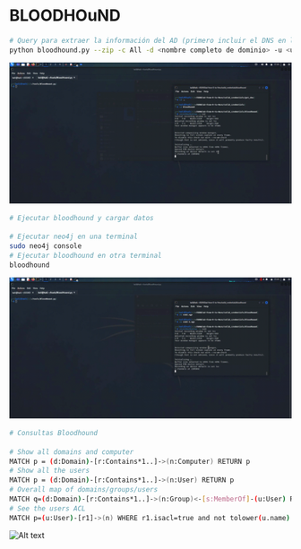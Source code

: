 # BLOODHOuND

```Bash
# Query para extraer la información del AD (primero incluir el DNS en la configuración de red). Obtener el script de Github: https://github.com/dirkjanm/BloodHound.py
python bloodhound.py --zip -c All -d <nombre completo de dominio> -u <user>@<nombre completo de dominio> -p <cpass> -dc <nombre dns del DC>

```

![Alt text](https://github.com/jor6PS/ad-from-0-to-Hero/blob/master/valid_credentials/bloodhound/files/vid.gif?raw=true "Obtener datos del AD")


```Bash
# Ejecutar bloodhound y cargar datos

# Ejecutar neo4j en una terminal
sudo neo4j console
# Ejecutar bloodhound en otra terminal
bloodhound
```
![Alt text](https://github.com/jor6PS/ad-from-0-to-Hero/blob/master/valid_credentials/bloodhound/files/vid2.gif?raw=true "Cargar datos en bloodhound")


```Bash
# Consultas Bloodhound

# Show all domains and computer
MATCH p = (d:Domain)-[r:Contains*1..]->(n:Computer) RETURN p
# Show all the users
MATCH p = (d:Domain)-[r:Contains*1..]->(n:User) RETURN p
# Overall map of domains/groups/users
MATCH q=(d:Domain)-[r:Contains*1..]->(n:Group)<-[s:MemberOf]-(u:User) RETURN q
# See the users ACL
MATCH p=(u:User)-[r1]->(n) WHERE r1.isacl=true and not tolower(u.name) contains 'vagrant' RETURN p
```

![Alt text](https://github.com/jor6PS/ad-from-0-to-Hero/blob/master/valid_credentials/bloodhound/files/vid3.gif?raw=true "Cargar datos en bloodhound")
